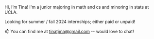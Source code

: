 Hi, I’m Tina! I'm a junior majoring in math and cs and minoring in stats at UCLA. 

Looking for summer / fall 2024 internships; either paid or unpaid! 

📫 You can find me at tinatjma@gmail.com -- would love to chat! 
